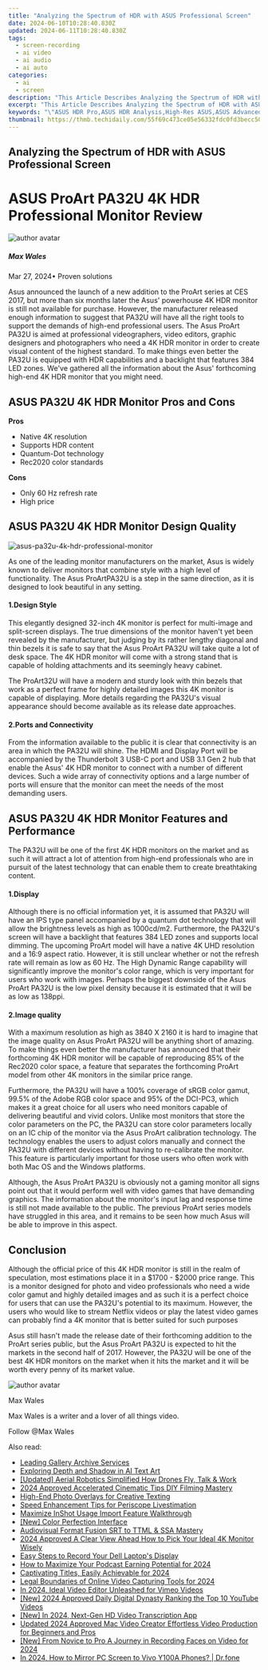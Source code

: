 ```yaml
---
title: "Analyzing the Spectrum of HDR with ASUS Professional Screen"
date: 2024-06-10T10:28:40.830Z
updated: 2024-06-11T10:28:40.830Z
tags: 
  - screen-recording
  - ai video
  - ai audio
  - ai auto
categories: 
  - ai
  - screen
description: "This Article Describes Analyzing the Spectrum of HDR with ASUS Professional Screen"
excerpt: "This Article Describes Analyzing the Spectrum of HDR with ASUS Professional Screen"
keywords: "\"ASUS HDR Pro,ASUS HDR Analysis,High-Res ASUS,ASUS Advanced Display,HDR Spectrum Test,Prof Screen HDR,Asus HDR Quality\""
thumbnail: https://thmb.techidaily.com/55f69c473ce05e56332fdc0fd3becc5010779e559c1a26eb52ce7f94ac706c0b.jpg
---
```


## Analyzing the Spectrum of HDR with ASUS Professional Screen

# ASUS ProArt PA32U 4K HDR Professional Monitor Review

![author avatar](https://images.wondershare.com/filmora/article-images/max-wales-author.jpg)

##### Max Wales

 Mar 27, 2024• Proven solutions

Asus announced the launch of a new addition to the ProArt series at CES 2017, but more than six months later the Asus' powerhouse 4K HDR monitor is still not available for purchase. However, the manufacturer released enough information to suggest that PA32U will have all the right tools to support the demands of high-end professional users. The Asus ProArt PA32U is aimed at professional videographers, video editors, graphic designers and photographers who need a 4K HDR monitor in order to create visual content of the highest standard. To make things even better the PA32U is equipped with HDR capabilities and a backlight that features 384 LED zones. We've gathered all the information about the Asus' forthcoming high-end 4K HDR monitor that you might need.

## ASUS PA32U 4K HDR Monitor Pros and Cons

**Pros**

* Native 4K resolution
* Supports HDR content
* Quantum-Dot technology
* Rec2020 color standards

**Cons**

* Only 60 Hz refresh rate
* High price

## ASUS PA32U 4K HDR Monitor Design Quality

![asus-pa32u-4k-hdr-professional-monitor](https://images.wondershare.com/filmora/article-images/asus-pa32u-4k-hdr-professional-monitor.jpg)

As one of the leading monitor manufacturers on the market, Asus is widely known to deliver monitors that combine style with a high level of functionality. The Asus ProArtPA32U is a step in the same direction, as it is designed to look beautiful in any setting.

#### 1.Design Style

This elegantly designed 32-inch 4K monitor is perfect for multi-image and split-screen displays. The true dimensions of the monitor haven't yet been revealed by the manufacturer, but judging by its rather lengthy diagonal and thin bezels it is safe to say that the Asus ProArt PA32U will take quite a lot of desk space. The 4K HDR monitor will come with a strong stand that is capable of holding attachments and its seemingly heavy cabinet.

The ProArt32U will have a modern and sturdy look with thin bezels that work as a perfect frame for highly detailed images this 4K monitor is capable of displaying. More details regarding the PA32U's visual appearance should become available as its release date approaches.

#### 2.Ports and Connectivity

From the information available to the public it is clear that connectivity is an area in which the PA32U will shine. The HDMI and Display Port will be accompanied by the Thunderbolt 3 USB-C port and USB 3.1 Gen 2 hub that enable the Asus' 4K HDR monitor to connect with a number of different devices. Such a wide array of connectivity options and a large number of ports will ensure that the monitor can meet the needs of the most demanding users.

## ASUS PA32U 4K HDR Monitor Features and Performance

The PA32U will be one of the first 4K HDR monitors on the market and as such it will attract a lot of attention from high-end professionals who are in pursuit of the latest technology that can enable them to create breathtaking content.

#### 1.Display

Although there is no official information yet, it is assumed that PA32U will have an IPS type panel accompanied by a quantum dot technology that will allow the brightness levels as high as 1000cd/m2\. Furthermore, the PA32U's screen will have a backlight that features 384 LED zones and supports local dimming. The upcoming ProArt model will have a native 4K UHD resolution and a 16:9 aspect ratio. However, it is still unclear whether or not the refresh rate will remain as low as 60 Hz. The High Dynamic Range capability will significantly improve the monitor's color range, which is very important for users who work with images. Perhaps the biggest downside of the Asus ProArt PA32U is the low pixel density because it is estimated that it will be as low as 138ppi.

#### 2.Image quality

With a maximum resolution as high as 3840 X 2160 it is hard to imagine that the image quality on Asus ProArt PA32U will be anything short of amazing. To make things even better the manufacturer has announced that their forthcoming 4K HDR monitor will be capable of reproducing 85% of the Rec2020 color space, a feature that separates the forthcoming ProArt model from other 4K monitors in the similar price range.

Furthermore, the PA32U will have a 100% coverage of sRGB color gamut, 99.5% of the Adobe RGB color space and 95% of the DCI-PC3, which makes it a great choice for all users who need monitors capable of delivering beautiful and vivid colors. Unlike most monitors that store the color parameters on the PC, the PA32U can store color parameters locally on an IC chip of the monitor via the Asus ProArt calibration technology. The technology enables the users to adjust colors manually and connect the PA32U with different devices without having to re-calibrate the monitor. This feature is particularly important for those users who often work with both Mac OS and the Windows platforms.

Although, the Asus ProArt PA32U is obviously not a gaming monitor all signs point out that it would perform well with video games that have demanding graphics. The information about the monitor's input lag and response time is still not made available to the public. The previous ProArt series models have struggled in this area, and it remains to be seen how much Asus will be able to improve in this aspect.

####

## Conclusion

Although the official price of this 4K HDR monitor is still in the realm of speculation, most estimations place it in a $1700 - $2000 price range. This is a monitor designed for photo and video professionals who need a wide color gamut and highly detailed images and as such it is a perfect choice for users that can use the PA32U's potential to its maximum. However, the users who would like to stream Netflix videos or play the latest video games can probably find a 4K monitor that is better suited for such purposes

Asus still hasn't made the release date of their forthcoming addition to the ProArt series public, but the Asus ProArt PA32U is expected to hit the markets in the second half of 2017\. However, the PA32U will be one of the best 4K HDR monitors on the market when it hits the market and it will be worth every penny of its market value.

![author avatar](https://images.wondershare.com/filmora/article-images/max-wales-author.jpg)

Max Wales

Max Wales is a writer and a lover of all things video.

Follow @Max Wales

<span class="atpl-alsoreadstyle">Also read:</span>
<div><ul>
<li><a href="https://extra-resources.techidaily.com/leading-gallery-archive-services/"><u>Leading Gallery Archive Services</u></a></li>
<li><a href="https://extra-resources.techidaily.com/exploring-depth-and-shadow-in-ai-text-art/"><u>Exploring Depth and Shadow in AI Text Art</u></a></li>
<li><a href="https://extra-resources.techidaily.com/updated-aerial-robotics-simplified-how-drones-fly-talk-and-work/"><u>[Updated] Aerial Robotics Simplified  How Drones Fly, Talk & Work</u></a></li>
<li><a href="https://extra-resources.techidaily.com/2024-approved-accelerated-cinematic-tips-diy-filming-mastery/"><u>2024 Approved  Accelerated Cinematic Tips  DIY Filming Mastery</u></a></li>
<li><a href="https://extra-resources.techidaily.com/high-end-photo-overlays-for-creative-texting/"><u>High-End Photo Overlays for Creative Texting</u></a></li>
<li><a href="https://extra-resources.techidaily.com/speed-enhancement-tips-for-periscope-livestimation/"><u>Speed Enhancement Tips for Periscope Livestimation</u></a></li>
<li><a href="https://extra-resources.techidaily.com/maximize-inshot-usage-import-feature-walkthrough/"><u>Maximize InShot Usage  Import Feature Walkthrough</u></a></li>
<li><a href="https://extra-resources.techidaily.com/new-color-perfection-interface/"><u>[New] Color Perfection Interface</u></a></li>
<li><a href="https://extra-resources.techidaily.com/audiovisual-format-fusion-srt-to-ttml-and-ssa-mastery/"><u>Audiovisual Format Fusion  SRT to TTML & SSA Mastery</u></a></li>
<li><a href="https://extra-resources.techidaily.com/2024-approved-a-clear-view-ahead-how-to-pick-your-ideal-4k-monitor-wisely/"><u>2024 Approved  A Clear View Ahead  How to Pick Your Ideal 4K Monitor Wisely</u></a></li>
<li><a href="https://screen-capture.techidaily.com/easy-steps-to-record-your-dell-laptops-display/"><u>Easy Steps to Record Your Dell Laptop's Display</u></a></li>
<li><a href="https://some-techniques.techidaily.com/how-to-maximize-your-podcast-earning-potential-for-2024/"><u>How to Maximize Your Podcast Earning Potential for 2024</u></a></li>
<li><a href="https://extra-information.techidaily.com/captivating-titles-easily-achievable-for-2024/"><u>Captivating Titles, Easily Achievable for 2024</u></a></li>
<li><a href="https://youtube-help.techidaily.com/legal-boundaries-of-online-video-capturing-tools-for-2024/"><u>Legal Boundaries of Online Video Capturing Tools for 2024</u></a></li>
<li><a href="https://vimeo-videos.techidaily.com/in-2024-ideal-video-editor-unleashed-for-vimeo-videos/"><u>In 2024, Ideal Video Editor Unleashed for Vimeo Videos</u></a></li>
<li><a href="https://facebook-video-footage.techidaily.com/new-2024-approved-daily-digital-dynasty-ranking-the-top-10-youtube-videos/"><u>[New] 2024 Approved  Daily Digital Dynasty  Ranking the Top 10 YouTube Videos</u></a></li>
<li><a href="https://screen-capture.techidaily.com/new-in-2024-next-gen-hd-video-transcription-app/"><u>[New] In 2024, Next-Gen HD Video Transcription App</u></a></li>
<li><a href="https://ai-video-tools.techidaily.com/updated-2024-approved-mac-video-creator-effortless-video-production-for-beginners-and-pros/"><u>Updated 2024 Approved Mac Video Creator Effortless Video Production for Beginners and Pros</u></a></li>
<li><a href="https://digital-screen-recording.techidaily.com/new-from-novice-to-pro-a-journey-in-recording-faces-on-video-for-2024/"><u>[New] From Novice to Pro  A Journey in Recording Faces on Video for 2024</u></a></li>
<li><a href="https://screen-mirror.techidaily.com/in-2024-how-to-mirror-pc-screen-to-vivo-y100a-phones-drfone-by-drfone-android/"><u>In 2024, How to Mirror PC Screen to Vivo Y100A Phones? | Dr.fone</u></a></li>
</ul></div>

<ins class="adsbygoogle"
      style="display:block"
      data-ad-client="ca-pub-7571918770474297"
      data-ad-slot="8358498916"
      data-ad-format="auto"
      data-full-width-responsive="true"></ins>
